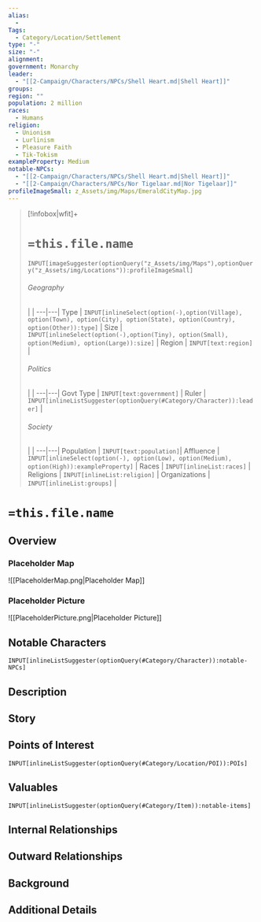 ```yaml
---
alias:
  - 
Tags:
  - Category/Location/Settlement
type: "-"
size: "-"
alignment: 
government: Monarchy
leader:
  - "[[2-Campaign/Characters/NPCs/Shell Heart.md|Shell Heart]]"
groups: 
region: ""
population: 2 million
races:
  - Humans
religion:
  - Unionism
  - Lurlinism
  - Pleasure Faith
  - Tik-Tokism
exampleProperty: Medium
notable-NPCs:
  - "[[2-Campaign/Characters/NPCs/Shell Heart.md|Shell Heart]]"
  - "[[2-Campaign/Characters/NPCs/Nor Tigelaar.md|Nor Tigelaar]]"
profileImageSmall: z_Assets/img/Maps/EmeraldCityMap.jpg
---
```




> [!infobox|wfit]+
> # `=this.file.name`
> `INPUT[imageSuggester(optionQuery("z_Assets/img/Maps"),optionQuery("z_Assets/img/Locations")):profileImageSmall]`
> ###### Geography
>  |   |
> ---|---|
> Type | `INPUT[inlineSelect(option(-),option(Village), option(Town), option(City), option(State), option(Country), option(Other)):type]` |
> Size | `INPUT[inlineSelect(option(-),option(Tiny), option(Small), option(Medium), option(Large)):size]` |
> Region | `INPUT[text:region]` |
> ###### Politics
>  |   |
> ---|---|
> Govt Type | `INPUT[text:government]` |
> Ruler | `INPUT[inlineListSuggester(optionQuery(#Category/Character)):leader]` |
> ###### Society
>  |   |
> ---|---|
> Population | `INPUT[text:population]`|
> Affluence | `INPUT[inlineSelect(option(-), option(Low), option(Medium), option(High)):exampleProperty]` |
> Races | `INPUT[inlineList:races]` |
> Religions | `INPUT[inlineList:religion]`  |
> Organizations | `INPUT[inlineList:groups]` |

# `=this.file.name`
## Overview

### Placeholder Map
![[PlaceholderMap.png|Placeholder Map]]

### Placeholder Picture
![[PlaceholderPicture.png|Placeholder Picture]]

## Notable Characters
`INPUT[inlineListSuggester(optionQuery(#Category/Character)):notable-NPCs]`

## Description

## Story

## Points of Interest
`INPUT[inlineListSuggester(optionQuery(#Category/Location/POI)):POIs]`

## Valuables
`INPUT[inlineListSuggester(optionQuery(#Category/Item)):notable-items]`

## Internal Relationships

## Outward Relationships

## Background

## Additional Details

